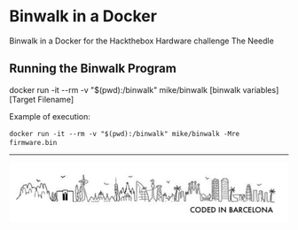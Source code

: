 # Binwalk in a Docker

Binwalk in a Docker for the Hackthebox Hardware challenge The Needle  

## Running the Binwalk Program

docker run -it --rm -v "$(pwd):/binwalk" mike/binwalk [binwalk variables] [Target Filename]  

Example of execution:  

```code
docker run -it --rm -v "$(pwd):/binwalk" mike/binwalk -Mre firmware.bin
```

---
<!-- Pit i Collons -->
![Coded In Barcelona](https://raw.githubusercontent.com/leguim-repo/leguim-repo/master/img/currentfooter.png)